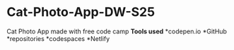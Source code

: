 # Cat-Photo-App-DW-S25
Cat Photo App made with free code camp 
**Tools used**
*codepen.io
*GitHub
    *repositories
    *codespaces
*Netlify
